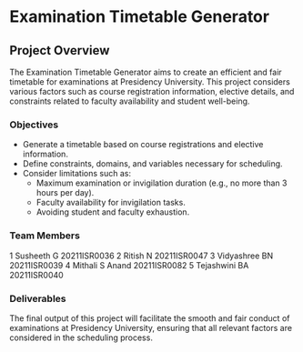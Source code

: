 # Examination Timetable Generator

## Project Overview

The Examination Timetable Generator aims to create an efficient and fair timetable for examinations at Presidency University. This project considers various factors such as course registration information, elective details, and constraints related to faculty availability and student well-being.

### Objectives

- Generate a timetable based on course registrations and elective information.
- Define constraints, domains, and variables necessary for scheduling.
- Consider limitations such as:
  - Maximum examination or invigilation duration (e.g., no more than 3 hours per day).
  - Faculty availability for invigilation tasks.
  - Avoiding student and faculty exhaustion.

### Team Members

1	Susheeth G	20211ISR0036
2	Ritish N	20211ISR0047 
3	Vidyashree BN	20211ISR0039
4	Mithali S Anand	20211ISR0082
5	Tejashwini BA 	20211ISR0040 

### Deliverables

The final output of this project will facilitate the smooth and fair conduct of examinations at Presidency University, ensuring that all relevant factors are considered in the scheduling process.
